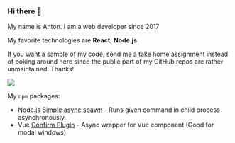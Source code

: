 ### Hi there 👋

My name is Anton.
I am a web developer since 2017

My favorite technologies are **React**, **Node.js**

If you want a sample of my code, send me a take home assignment instead of poking around here since the public part of my GitHub repos are rather unmaintained.
Thanks!

<img src="https://www.codewars.com/users/Antohan/badges/small">

My `npm` packages:
- Node.js [Simple async spawn](https://github.com/Antohan/simple-async-spawn) - Runs given command in child process asynchronously.
- Vue [Confirm Plugin](https://github.com/Antohan/vue-confirm-plugin) - Async wrapper for Vue component (Good for modal windows).
